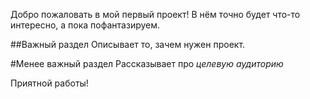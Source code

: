 Добро пожаловать в мой первый проект!
В нём точно будет что-то интересно, а пока пофантазируем.

##Важный раздел
Описывает то, зачем нужен проект.

#Менее важный раздел
Рассказывает про *целевую аудиторию*

Приятной работы!
